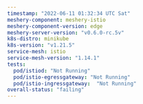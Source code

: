 ```yaml
---
timestamp: "2022-06-11 01:32:34 UTC Sat"
meshery-component: meshery-istio
meshery-component-version: edge
meshery-server-version: "v0.6.0-rc.5v"
k8s-distro: minikube
k8s-version: "v1.21.5"
service-mesh: istio
service-mesh-version: "1.14.1"
tests:
  pod/istiod: "Not Running"
  pod/istio-egressgateway: "Not Running"
  pod/istio-ingressgateway:  "Not Running"
overall-status: "failing"
---
```

